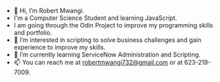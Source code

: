 - 👋 Hi, I’m Robert Mwangi.
- I'm a Computer Science Student and learning JavaScript.
- I am  going through the Odin Project to improve my programming skills and portfolio.
- 👀 I’m interested in scripting to solve business challenges and gain experience to improve my skills.
- 🌱 I’m currently learning ServiceNow Administration and Scripting.
- 📫 You can reach me at robertmwangi732@gmail.com or at 623-219-7009.

<!---
GichukiMwangi88/GichukiMwangi88 is a ✨ special ✨ repository because its `README.md` (this file) appears on your GitHub profile.
You can click the Preview link to take a look at your changes.
--->
